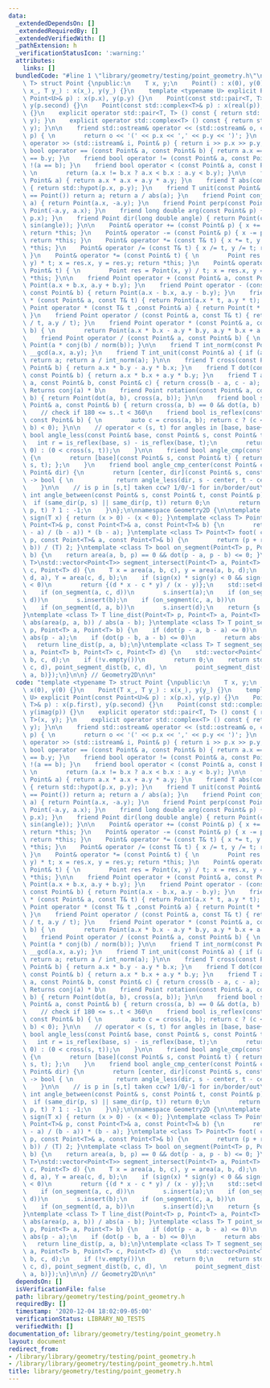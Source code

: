 ```yaml
---
data:
  _extendedDependsOn: []
  _extendedRequiredBy: []
  _extendedVerifiedWith: []
  _pathExtension: h
  _verificationStatusIcon: ':warning:'
  attributes:
    links: []
  bundledCode: "#line 1 \"library/geometry/testing/point_geometry.h\"\ntemplate <typename\
    \ T> struct Point {\npublic:\n    T x, y;\n    Point() : x(0), y(0) {}\n    Point(T\
    \ x_, T y_) : x(x_), y(y_) {}\n    template <typename U> explicit Point(const\
    \ Point<U>& p) : x(p.x), y(p.y) {}\n    Point(const std::pair<T, T>& p) : x(p.first),\
    \ y(p.second) {}\n    Point(const std::complex<T>& p) : x(real(p)), y(imag(p))\
    \ {}\n    explicit operator std::pair<T, T> () const { return std::pair<T, T>(x,\
    \ y); }\n    explicit operator std::complex<T> () const { return std::complex<T>(x,\
    \ y); }\n\n    friend std::ostream& operator << (std::ostream& o, const Point&\
    \ p) { \n        return o << '(' << p.x << ',' << p.y << ')'; }\n    friend std::istream&\
    \ operator >> (std::istream& i, Point& p) { return i >> p.x >> p.y; }\n    friend\
    \ bool operator == (const Point& a, const Point& b) { return a.x == b.x && a.y\
    \ == b.y; }\n    friend bool operator != (const Point& a, const Point& b) { return\
    \ !(a == b); }\n    friend bool operator < (const Point& a, const Point& b) {\
    \ \n        return (a.x != b.x ? a.x < b.x : a.y < b.y); }\n\n    friend T norm(const\
    \ Point& a) { return a.x * a.x + a.y * a.y; }\n    friend T abs(const Point& p)\
    \ { return std::hypot(p.x, p.y); }\n    friend T unit(const Point& a) { if (a\
    \ == Point()) return a; return a / abs(a); }\n    friend Point conj(const Point&\
    \ a) { return Point(a.x, -a.y); }\n    friend Point perp(const Point& a) { return\
    \ Point(-a.y, a.x); }\n    friend long double arg(const Point& p) { return atan2(p.y,\
    \ p.x); }\n    friend Point dir(long double angle) { return Point(cos(angle),\
    \ sin(angle)); }\n\n    Point& operator += (const Point& p) { x += p.x, y += p.y;\
    \ return *this; }\n    Point& operator -= (const Point& p) { x -= p.x, y -= p.y;\
    \ return *this; }\n    Point& operator *= (const T& t) { x *= t, y *= t; return\
    \ *this; }\n    Point& operator /= (const T& t) { x /= t, y /= t; return *this;\
    \ }\n    Point& operator *= (const Point& t) { \n        Point res = Point(x,\
    \ y) * t; x = res.x, y = res.y; return *this; }\n    Point& operator /= (const\
    \ Point& t) { \n        Point res = Point(x, y) / t; x = res.x, y = res.y; return\
    \ *this; }\n\n    friend Point operator + (const Point& a, const Point& b) { return\
    \ Point(a.x + b.x, a.y + b.y); }\n    friend Point operator - (const Point& a,\
    \ const Point& b) { return Point(a.x - b.x, a.y - b.y); }\n    friend Point operator\
    \ * (const Point& a, const T& t) { return Point(a.x * t, a.y * t); }\n    friend\
    \ Point operator * (const T& t ,const Point& a) { return Point(t * a.x, t * a.y);\
    \ }\n    friend Point operator / (const Point& a, const T& t) { return Point(a.x\
    \ / t, a.y / t); }\n    friend Point operator * (const Point& a, const Point&\
    \ b) { \n        return Point(a.x * b.x - a.y * b.y, a.y * b.x + a.x * b.y); }\n\
    \    friend Point operator / (const Point& a, const Point& b) { \n        return\
    \ Point(a * conj(b) / norm(b)); }\n\n    friend T int_norm(const Point& a) { return\
    \ __gcd(a.x, a.y); }\n    friend T int_unit(const Point& a) { if (a == Point())\
    \ return a; return a / int_norm(a); }\n\n    friend T cross(const Point& a, const\
    \ Point& b) { return a.x * b.y - a.y * b.x; }\n    friend T dot(const Point& a,\
    \ const Point& b) { return a.x * b.x + a.y * b.y; }\n    friend T area(const Point&\
    \ a, const Point& b, const Point& c) { return cross(b - a, c - a); }\n\n    //\
    \ Returns conj(a) * b\n    friend Point rotation(const Point& a, const Point&\
    \ b) { return Point(dot(a, b), cross(a, b)); }\n\n    friend bool same_dir(const\
    \ Point& a, const Point& b) { return cross(a, b) == 0 && dot(a, b) > 0; }\n\n\
    \    // check if 180 <= s..t < 360\n    friend bool is_reflex(const Point& a,\
    \ const Point& b) { \n        auto c = cross(a, b); return c ? (c < 0) : (dot(a,\
    \ b) < 0); }\n\n    // operator < (s, t) for angles in [base, base+2pi)\n    friend\
    \ bool angle_less(const Point& base, const Point& s, const Point& t) {\n     \
    \   int r = is_reflex(base, s) - is_reflex(base, t);\n        return r ? (r <\
    \ 0) : (0 < cross(s, t));\n    }\n\n    friend bool angle_cmp(const Point& base)\
    \ {\n        return [base](const Point& s, const Point& t) { return angle_less(base,\
    \ s, t); };\n    }\n    friend bool angle_cmp_center(const Point& center, const\
    \ Point& dir) {\n        return [center, dir](const Point& s, const Point& t)\
    \ -> bool { \n            return angle_less(dir, s - center, t - center); };\n\
    \    }\n\n    // is p in [s,t] taken ccw? 1/0/-1 for in/border/out\n    friend\
    \ int angle_between(const Point& s, const Point& t, const Point& p) {\n      \
    \  if (same_dir(p, s) || same_dir(p, t)) return 0;\n        return angle_less(s,\
    \ p, t) ? 1 : -1;\n    }\n};\n\nnamespace Geometry2D {\n\ntemplate <class T> int\
    \ sign(T x) { return (x > 0) - (x < 0); }\ntemplate <class T> Point<T> reflect(const\
    \ Point<T>& p, const Point<T>& a, const Point<T>& b) {\n        return a + conj((p\
    \ - a) / (b - a)) * (b - a); }\ntemplate <class T> Point<T> foot( const Point<T>&\
    \ p, const Point<T>& a, const Point<T>& b) {\n        return (p + reflect(p, a,\
    \ b)) / (T) 2; }\ntemplate <class T> bool on_segment(Point<T> p, Point<T> a, Point<T>\
    \ b) {\n    return area(a, b, p) == 0 && dot(p - a, p - b) <= 0; }\ntemplate <class\
    \ T>\nstd::vector<Point<T>> segment_intersect(Point<T> a, Point<T> b, Point<T>\
    \ c, Point<T> d) {\n    T x = area(a, b, c), y = area(a, b, d);\n    T X = area(c,\
    \ d, a), Y = area(c, d, b);\n    if (sign(x) * sign(y) < 0 && sign(X) * sign(Y)\
    \ < 0)\n        return {(d * x - c * y) / (x - y)};\n    std::set<Point<T>> s;\n\
    \    if (on_segment(a, c, d))\n        s.insert(a);\n    if (on_segment(b, c,\
    \ d))\n        s.insert(b);\n    if (on_segment(c, a, b))\n        s.insert(c);\n\
    \    if (on_segment(d, a, b))\n        s.insert(d);\n    return {s.begin(), s.end()};\n\
    }\ntemplate <class T> T line_dist(Point<T> p, Point<T> a, Point<T> b) {\n    return\
    \ abs(area(p, a, b)) / abs(a - b); }\ntemplate <class T> T point_segment_dist(Point<T>\
    \ p, Point<T> a, Point<T> b) {\n    if (dot(p - a, b - a) <= 0)\n        return\
    \ abs(p - a);\n    if (dot(p - b, a - b) <= 0)\n        return abs(p - b);\n \
    \   return line_dist(p, a, b);\n}\ntemplate <class T> T segment_segment_dist(Point<T>\
    \ a, Point<T> b, Point<T> c, Point<T> d) {\n    std::vector<Point<T>> v = segment_intersect(a,\
    \ b, c, d);\n    if (!v.empty())\n        return 0;\n    return std::min({point_segment_dist(a,\
    \ c, d), point_segment_dist(b, c, d), \n        point_segment_dist(c, a, b), point_segment_dist(d,\
    \ a, b)});\n}\n\n} // Geometry2D\n\n"
  code: "template <typename T> struct Point {\npublic:\n    T x, y;\n    Point() :\
    \ x(0), y(0) {}\n    Point(T x_, T y_) : x(x_), y(y_) {}\n    template <typename\
    \ U> explicit Point(const Point<U>& p) : x(p.x), y(p.y) {}\n    Point(const std::pair<T,\
    \ T>& p) : x(p.first), y(p.second) {}\n    Point(const std::complex<T>& p) : x(real(p)),\
    \ y(imag(p)) {}\n    explicit operator std::pair<T, T> () const { return std::pair<T,\
    \ T>(x, y); }\n    explicit operator std::complex<T> () const { return std::complex<T>(x,\
    \ y); }\n\n    friend std::ostream& operator << (std::ostream& o, const Point&\
    \ p) { \n        return o << '(' << p.x << ',' << p.y << ')'; }\n    friend std::istream&\
    \ operator >> (std::istream& i, Point& p) { return i >> p.x >> p.y; }\n    friend\
    \ bool operator == (const Point& a, const Point& b) { return a.x == b.x && a.y\
    \ == b.y; }\n    friend bool operator != (const Point& a, const Point& b) { return\
    \ !(a == b); }\n    friend bool operator < (const Point& a, const Point& b) {\
    \ \n        return (a.x != b.x ? a.x < b.x : a.y < b.y); }\n\n    friend T norm(const\
    \ Point& a) { return a.x * a.x + a.y * a.y; }\n    friend T abs(const Point& p)\
    \ { return std::hypot(p.x, p.y); }\n    friend T unit(const Point& a) { if (a\
    \ == Point()) return a; return a / abs(a); }\n    friend Point conj(const Point&\
    \ a) { return Point(a.x, -a.y); }\n    friend Point perp(const Point& a) { return\
    \ Point(-a.y, a.x); }\n    friend long double arg(const Point& p) { return atan2(p.y,\
    \ p.x); }\n    friend Point dir(long double angle) { return Point(cos(angle),\
    \ sin(angle)); }\n\n    Point& operator += (const Point& p) { x += p.x, y += p.y;\
    \ return *this; }\n    Point& operator -= (const Point& p) { x -= p.x, y -= p.y;\
    \ return *this; }\n    Point& operator *= (const T& t) { x *= t, y *= t; return\
    \ *this; }\n    Point& operator /= (const T& t) { x /= t, y /= t; return *this;\
    \ }\n    Point& operator *= (const Point& t) { \n        Point res = Point(x,\
    \ y) * t; x = res.x, y = res.y; return *this; }\n    Point& operator /= (const\
    \ Point& t) { \n        Point res = Point(x, y) / t; x = res.x, y = res.y; return\
    \ *this; }\n\n    friend Point operator + (const Point& a, const Point& b) { return\
    \ Point(a.x + b.x, a.y + b.y); }\n    friend Point operator - (const Point& a,\
    \ const Point& b) { return Point(a.x - b.x, a.y - b.y); }\n    friend Point operator\
    \ * (const Point& a, const T& t) { return Point(a.x * t, a.y * t); }\n    friend\
    \ Point operator * (const T& t ,const Point& a) { return Point(t * a.x, t * a.y);\
    \ }\n    friend Point operator / (const Point& a, const T& t) { return Point(a.x\
    \ / t, a.y / t); }\n    friend Point operator * (const Point& a, const Point&\
    \ b) { \n        return Point(a.x * b.x - a.y * b.y, a.y * b.x + a.x * b.y); }\n\
    \    friend Point operator / (const Point& a, const Point& b) { \n        return\
    \ Point(a * conj(b) / norm(b)); }\n\n    friend T int_norm(const Point& a) { return\
    \ __gcd(a.x, a.y); }\n    friend T int_unit(const Point& a) { if (a == Point())\
    \ return a; return a / int_norm(a); }\n\n    friend T cross(const Point& a, const\
    \ Point& b) { return a.x * b.y - a.y * b.x; }\n    friend T dot(const Point& a,\
    \ const Point& b) { return a.x * b.x + a.y * b.y; }\n    friend T area(const Point&\
    \ a, const Point& b, const Point& c) { return cross(b - a, c - a); }\n\n    //\
    \ Returns conj(a) * b\n    friend Point rotation(const Point& a, const Point&\
    \ b) { return Point(dot(a, b), cross(a, b)); }\n\n    friend bool same_dir(const\
    \ Point& a, const Point& b) { return cross(a, b) == 0 && dot(a, b) > 0; }\n\n\
    \    // check if 180 <= s..t < 360\n    friend bool is_reflex(const Point& a,\
    \ const Point& b) { \n        auto c = cross(a, b); return c ? (c < 0) : (dot(a,\
    \ b) < 0); }\n\n    // operator < (s, t) for angles in [base, base+2pi)\n    friend\
    \ bool angle_less(const Point& base, const Point& s, const Point& t) {\n     \
    \   int r = is_reflex(base, s) - is_reflex(base, t);\n        return r ? (r <\
    \ 0) : (0 < cross(s, t));\n    }\n\n    friend bool angle_cmp(const Point& base)\
    \ {\n        return [base](const Point& s, const Point& t) { return angle_less(base,\
    \ s, t); };\n    }\n    friend bool angle_cmp_center(const Point& center, const\
    \ Point& dir) {\n        return [center, dir](const Point& s, const Point& t)\
    \ -> bool { \n            return angle_less(dir, s - center, t - center); };\n\
    \    }\n\n    // is p in [s,t] taken ccw? 1/0/-1 for in/border/out\n    friend\
    \ int angle_between(const Point& s, const Point& t, const Point& p) {\n      \
    \  if (same_dir(p, s) || same_dir(p, t)) return 0;\n        return angle_less(s,\
    \ p, t) ? 1 : -1;\n    }\n};\n\nnamespace Geometry2D {\n\ntemplate <class T> int\
    \ sign(T x) { return (x > 0) - (x < 0); }\ntemplate <class T> Point<T> reflect(const\
    \ Point<T>& p, const Point<T>& a, const Point<T>& b) {\n        return a + conj((p\
    \ - a) / (b - a)) * (b - a); }\ntemplate <class T> Point<T> foot( const Point<T>&\
    \ p, const Point<T>& a, const Point<T>& b) {\n        return (p + reflect(p, a,\
    \ b)) / (T) 2; }\ntemplate <class T> bool on_segment(Point<T> p, Point<T> a, Point<T>\
    \ b) {\n    return area(a, b, p) == 0 && dot(p - a, p - b) <= 0; }\ntemplate <class\
    \ T>\nstd::vector<Point<T>> segment_intersect(Point<T> a, Point<T> b, Point<T>\
    \ c, Point<T> d) {\n    T x = area(a, b, c), y = area(a, b, d);\n    T X = area(c,\
    \ d, a), Y = area(c, d, b);\n    if (sign(x) * sign(y) < 0 && sign(X) * sign(Y)\
    \ < 0)\n        return {(d * x - c * y) / (x - y)};\n    std::set<Point<T>> s;\n\
    \    if (on_segment(a, c, d))\n        s.insert(a);\n    if (on_segment(b, c,\
    \ d))\n        s.insert(b);\n    if (on_segment(c, a, b))\n        s.insert(c);\n\
    \    if (on_segment(d, a, b))\n        s.insert(d);\n    return {s.begin(), s.end()};\n\
    }\ntemplate <class T> T line_dist(Point<T> p, Point<T> a, Point<T> b) {\n    return\
    \ abs(area(p, a, b)) / abs(a - b); }\ntemplate <class T> T point_segment_dist(Point<T>\
    \ p, Point<T> a, Point<T> b) {\n    if (dot(p - a, b - a) <= 0)\n        return\
    \ abs(p - a);\n    if (dot(p - b, a - b) <= 0)\n        return abs(p - b);\n \
    \   return line_dist(p, a, b);\n}\ntemplate <class T> T segment_segment_dist(Point<T>\
    \ a, Point<T> b, Point<T> c, Point<T> d) {\n    std::vector<Point<T>> v = segment_intersect(a,\
    \ b, c, d);\n    if (!v.empty())\n        return 0;\n    return std::min({point_segment_dist(a,\
    \ c, d), point_segment_dist(b, c, d), \n        point_segment_dist(c, a, b), point_segment_dist(d,\
    \ a, b)});\n}\n\n} // Geometry2D\n\n"
  dependsOn: []
  isVerificationFile: false
  path: library/geometry/testing/point_geometry.h
  requiredBy: []
  timestamp: '2020-12-04 18:02:09-05:00'
  verificationStatus: LIBRARY_NO_TESTS
  verifiedWith: []
documentation_of: library/geometry/testing/point_geometry.h
layout: document
redirect_from:
- /library/library/geometry/testing/point_geometry.h
- /library/library/geometry/testing/point_geometry.h.html
title: library/geometry/testing/point_geometry.h
---
```


